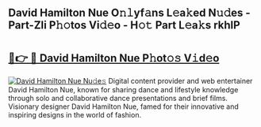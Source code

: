 ## David Hamilton Nue O𝚗𝚕yf𝚊ns L𝚎a𝚔ed N𝚞𝚍es - Part-ZIi P𝚑𝚘tos Vi𝚍𝚎o - H𝚘𝚝 Part L𝚎a𝚔s rkhlP

# <h2><a href="http://kf9a9l.oniu.top/?m=David+Hamilton+Nue">🔗👉 🔴 David Hamilton Nue P𝚑ot𝚘𝚜 V𝚒d𝚎o</a></h2>

[![David Hamilton Nue Nu𝚍e𝚜](https://i.imgur.com/0qMVB7G.gif)](http://kf9a9l.oniu.top/?m=David+Hamilton+Nue)
Digital content provider and web entertainer David Hamilton Nue, known for sharing dance and lifestyle knowledge through solo and collaborative dance presentations and brief films. Visionary designer David Hamilton Nue, famed for their innovative and inspiring designs in the world of fashion.  

